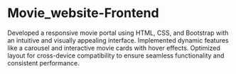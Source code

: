 # Movie_website-Frontend

Developed a responsive movie portal using HTML, CSS, and Bootstrap with an intuitive and visually appealing interface.
Implemented dynamic features like a carousel and interactive movie cards with hover effects.
Optimized layout for cross-device compatibility to ensure seamless functionality and consistent performance.
